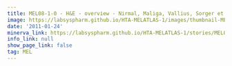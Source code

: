 ```yaml
---
title: MEL08-1-0 - H&E - overview - Nirmal, Maliga, Vallius, Sorger et al., 2021
image: https://labsyspharm.github.io/HTA-MELATLAS-1/images/thumbnail-MEL08-1-0-he-overview.jpg
date: '2011-01-24'
minerva_link: https://labsyspharm.github.io/HTA-MELATLAS-1/stories/MEL08-1-0-he-overview.html
info_link: null
show_page_link: false
tag: MEL
---
```


